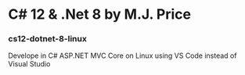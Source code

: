# C# 12 &amp; .Net 8 by M.J. Price 
### cs12-dotnet-8-linux
Develope in C# ASP.NET MVC Core on Linux using VS Code instead of Visual Studio
